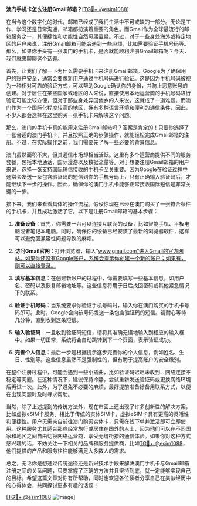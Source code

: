**澳门手机卡怎么注册Gmail邮箱？**[[TG💪+ @esim1088](https://t.me/s/esim1088)]

在当今这个数字化的时代，邮箱已经成了我们生活中不可或缺的一部分。无论是工作、学习还是日常沟通，邮箱都扮演着重要的角色。而Gmail作为全球最流行的邮箱服务之一，其便捷性和功能性自然毋庸置疑。不过，对于一些身处海外或特定地区的用户来说，注册Gmail邮箱可能会遇到一些麻烦，比如需要验证手机号码等。那么，如果你手头有一张澳门的手机卡，是否就能顺利注册Gmail邮箱呢？今天，我们就来聊聊这个话题。

首先，让我们了解一下为什么需要手机卡来注册Gmail邮箱。Google为了确保用户的账户安全，通常会要求新用户通过手机号码进行验证。这是因为手机号码被视为一种相对可靠的验证方式，可以帮助Google确认你的身份，并防止恶意账号的创建。对于居住在某些国家或地区的人来说，直接使用本地运营商的手机号码进行验证可能比较方便，但对于那些身处异国他乡的人来说，这就成了一道难题。而澳门作为一个国际化程度较高的地区，拥有多种语言环境和便利的通信条件，因此，不少人都会选择在这里购买一张手机卡来解决这个问题。

那么，澳门的手机卡真的能用来注册Gmail邮箱吗？答案是肯定的！只要你选择了一张合适的澳门手机卡，并且按照正确的步骤操作，就能轻松完成Gmail邮箱的注册。不过，在实际操作之前，我们需要先了解一些必要的背景信息。

澳门虽然面积不大，但其通信市场却相当活跃。这里有多个运营商提供不同的服务套餐，包括本地通话、国际漫游以及数据流量等。对于想要注册Gmail邮箱的用户来说，选择一张支持国际短信接收的手机卡至关重要。因为Google在验证过程中通常会发送一条包含验证码的短信到你的手机号码上，只有正确输入验证码后，才能继续下一步的操作。因此，确保你的澳门手机卡能够正常接收国际短信是非常关键的一步。

接下来，我们来看看具体的操作流程。假设你现在已经在澳门购买了一张符合条件的手机卡，并且成功激活了它。以下是注册Gmail邮箱的基本步骤：

1. **准备设备**：首先，你需要一台可以连接互联网的设备，比如智能手机、平板电脑或者笔记本电脑。同时，确保你的设备已经安装了最新的浏览器软件，这样可以避免因兼容性问题导致的麻烦。

2. **访问Gmail官网**：打开浏览器，输入“www.gmail.com”进入Gmail的官方网站。如果你还没有Google账户，系统会提示你创建一个新的账户；如果有，则可以直接登录。

3. **填写基本信息**：在创建新账户的过程中，你需要填写一些基本信息，如用户名、密码以及恢复邮箱地址等。这些信息将用于日后找回密码或其他紧急情况下的联系。

4. **验证手机号码**：当系统要求你验证手机号码时，输入你在澳门购买的手机卡号码即可。此时，Google会向该号码发送一条包含验证码的短信。请耐心等待几分钟，直到收到这条短信。

5. **输入验证码**：一旦收到验证码短信，请将其准确无误地输入到相应的输入框中。如果一切正常，系统将会自动跳转到下一个页面，表示验证成功。

6. **完善个人信息**：最后一步是根据提示逐步完善你的个人信息，例如姓名、生日、性别等。这些信息虽然不是强制性的，但有助于提高账户的安全级别。

在整个注册过程中，可能会遇到一些小插曲，比如验证码迟迟未收到、网络连接不稳定等问题。在这种情况下，建议保持冷静，尝试重新发送验证码或更换网络环境后再试一次。此外，为了避免不必要的麻烦，最好提前准备好备用联系方式，以便在出现问题时及时寻求帮助。

当然，除了上述提到的传统方法外，现在市面上还出现了许多创新性的解决方案，比如虚拟eSIM卡服务。相比于传统的实体SIM卡，虚拟eSIM卡具有更高的灵活性和便捷性。用户无需亲自前往澳门购买实体卡，只需在线下单并激活即可立即使用。这种服务尤其适合那些经常旅行或居住在国外的人士，因为他们可以在不同国家和地区之间自由切换网络运营商，享受无缝衔接的通信体验。如果你对这种方式感兴趣的话，不妨关注一下相关的品牌和服务提供商，比如[TG💪+ @esim1088](https://t.me/s/esim1088)，他们提供的产品和服务往往能够满足大多数人的需求。

总之，无论你是想通过传统途径还是新兴技术手段来解决澳门手机卡与Gmail邮箱注册之间的关系问题，只要掌握了正确的方法并且坚持到底，就一定能够实现自己的目标。希望这篇文章对你有所帮助，同时也欢迎各位读者分享自己在类似经历中的心得体会，共同探讨更多有趣的话题！

[[TG💪+ @esim1088](https://t.me/s/esim1088) ![Image](https://i.postimg.cc/4NQfJmqS/Snipaste-2025-05-13-00-14-12.png)]